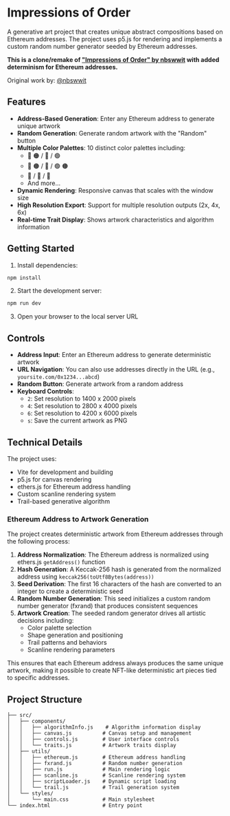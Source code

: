 # Impressions of Order

A generative art project that creates unique abstract compositions based on Ethereum addresses. The project uses p5.js for rendering and implements a custom random number generator seeded by Ethereum addresses.

**This is a clone/remake of ["Impressions of Order" by nbswwit](https://www.fxhash.xyz/article/impressions-of-order) with added determinism for Ethereum addresses.** 

Original work by: [@nbswwit](https://x.com/nbswwit)

## Features

- **Address-Based Generation**: Enter any Ethereum address to generate unique artwork
- **Random Generation**: Generate random artwork with the "Random" button
- **Multiple Color Palettes**: 10 distinct color palettes including:
  - 🔴 🟠 / 🔵 / 🟢
  - 🔴 🟠 / 🔵 / 🟢 🟠
  - 🔵 / 🔵 / 🔴
  - And more...
- **Dynamic Rendering**: Responsive canvas that scales with the window size
- **High Resolution Export**: Support for multiple resolution outputs (2x, 4x, 6x)
- **Real-time Trait Display**: Shows artwork characteristics and algorithm information

## Getting Started

1. Install dependencies:
```bash
npm install
```

2. Start the development server:
```bash
npm run dev
```

3. Open your browser to the local server URL

## Controls

- **Address Input**: Enter an Ethereum address to generate deterministic artwork
- **URL Navigation**: You can also use addresses directly in the URL (e.g., `yoursite.com/0x1234...abcd`)
- **Random Button**: Generate artwork from a random address
- **Keyboard Controls**:
  - `2`: Set resolution to 1400 x 2000 pixels
  - `4`: Set resolution to 2800 x 4000 pixels
  - `6`: Set resolution to 4200 x 6000 pixels
  - `s`: Save the current artwork as PNG

## Technical Details

The project uses:
- Vite for development and building
- p5.js for canvas rendering
- ethers.js for Ethereum address handling
- Custom scanline rendering system
- Trail-based generative algorithm

### Ethereum Address to Artwork Generation

The project creates deterministic artwork from Ethereum addresses through the following process:

1. **Address Normalization**: The Ethereum address is normalized using ethers.js `getAddress()` function
2. **Hash Generation**: A Keccak-256 hash is generated from the normalized address using `keccak256(toUtf8Bytes(address))`
3. **Seed Derivation**: The first 16 characters of the hash are converted to an integer to create a deterministic seed
4. **Random Number Generation**: This seed initializes a custom random number generator (fxrand) that produces consistent sequences
5. **Artwork Creation**: The seeded random generator drives all artistic decisions including:
   - Color palette selection
   - Shape generation and positioning
   - Trail patterns and behaviors
   - Scanline rendering parameters

This ensures that each Ethereum address always produces the same unique artwork, making it possible to create NFT-like deterministic art pieces tied to specific addresses.

## Project Structure

```
├── src/
│   ├── components/
│   │   ├── algorithmInfo.js    # Algorithm information display
│   │   ├── canvas.js          # Canvas setup and management
│   │   ├── controls.js        # User interface controls
│   │   └── traits.js          # Artwork traits display
│   ├── utils/
│   │   ├── ethereum.js        # Ethereum address handling
│   │   ├── fxrand.js          # Random number generation
│   │   ├── run.js             # Main rendering logic
│   │   ├── scanline.js        # Scanline rendering system
│   │   ├── scriptLoader.js    # Dynamic script loading
│   │   └── trail.js           # Trail generation system
│   └── styles/
│       └── main.css           # Main stylesheet
└── index.html                 # Entry point
```
